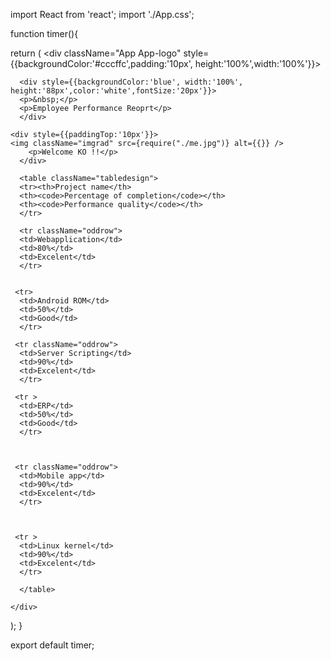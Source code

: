 import  React from 'react';
import './App.css';

function timer(){
	
  return (
    <div className="App App-logo" style={{backgroundColor:'#cccffc',padding:'10px', height:'100%',width:'100%'}}>
      
	  
	  <div style={{backgroundColor:'blue', width:'100%', height:'88px',color:'white',fontSize:'20px'}}>
	  <p>&nbsp;</p>
	  <p>Employee Performance Reoprt</p>
	  </div>
	  
	<div style={{paddingTop:'10px'}}>
	<img className="imgrad" src={require("./me.jpg")} alt={{}} />
        <p>Welcome KO !!</p>
      </div>
	  
	  <table className="tabledesign">
	  <tr><th>Project name</th>
	  <th><code>Percentage of completion</code></th>
	  <th><code>Performance quality</code></th>
	  </tr>
	  
	  <tr className="oddrow">
	  <td>Webapplication</td>
	  <td>80%</td>
	  <td>Excelent</td>
	  </tr>
	 
	 
	 <tr>
	  <td>Android ROM</td>
	  <td>50%</td>
	  <td>Good</td>
	  </tr>
	 
	 <tr className="oddrow">
	  <td>Server Scripting</td>
	  <td>90%</td>
	  <td>Excelent</td>
	  </tr>
	 
	 <tr >
	  <td>ERP</td>
	  <td>50%</td>
	  <td>Good</td>
	  </tr>
	 
	 
	 
	 <tr className="oddrow">
	  <td>Mobile app</td>
	  <td>90%</td>
	  <td>Excelent</td>
	  </tr>
	 
	 
	 
	 <tr >
	  <td>Linux kernel</td>
	  <td>90%</td>
	  <td>Excelent</td>
	  </tr>
	 
	  </table>
	  
	</div>
	
	
  );
}





export default timer;
